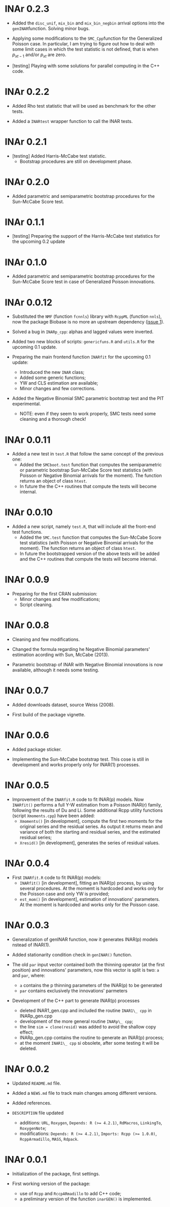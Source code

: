 # INAr 0.2.3

* Added  the `disc_unif`, `mix_bin` and `mix_bin_negbin` arrival options into the `genINAR`function. Solving minor bugs.

* Applying some modifications to the `SMC_Cpp`function for the Generalized Poisson case. In particular, I am trying to figure out how to deal with some limit cases in which the test statistic is not defined, that is when $p_{x{t}-1}$ and/or $p_{x{t}}$ are zero.

* [testing] Playing with some solutions for parallel computing in the C++ code.


# INAr 0.2.2

* Added Rho test statistic that will be used as benchmark for the other tests.

* Added a `INARtest` wrapper function to call the INAR tests.


# INAr 0.2.1

* [testing] Added Harris-McCabe test statistic.
    * Bootstrap procedures are still on development phase.


# INAr 0.2.0

* Added parametric and semiparametric bootstrap procedures for the Sun-McCabe Score test.


# INAr 0.1.1

* [testing] Preparing the support of the Harris-McCabe test statistics for the upcoming 0.2 update


# INAr 0.1.0

* Added parametric and semiparametric bootstrap procedures for the Sun-McCabe Score test in case of Generalized Poisson innovations.


# INAr 0.0.12

* Substituted the `NMF` (function `fcnnls`) library with `RcppML` (function `nnls`), now the package Biobase is no more an upstream dependency ([issue 1](https://github.com/blog-neas/INAr/issues/1)).

* Solved a bug in `INARp_cpp`: alphas and lagged values were inverted.

* Added two new blocks of scripts: `genericfuns.R` and `utils.R` for the upcoming 0.1 update.

* Preparing the main frontend function `INARfit` for the upcoming 0.1 update:
  * Introduced the new `INAR` class;
  * Added some generic functions;
  * YW and CLS estimation are available;
  * Minor changes and few corrections.

* Added the Negative Binomial SMC parametric bootstrap test and the PIT experimental.
  * NOTE: even if they seem to work properly, SMC tests need some cleaning and a thorough check!


# INAr 0.0.11

* Added a new test in `test.R` that follow the same concept of the previous one:
    * Added the `SMCboot.test` function that computes the semiparametric or parametric bootstrap Sun-McCabe Score test statistics (with Poisson or Negative Binomial arrivals for the moment). The function returns an object of class `htest`.
    * In future the the C++ routines that compute the tests will become internal.


# INAr 0.0.10

* Added a new script, namely `test.R`, that will include all the front-end test functions.
    * Added the `SMC.test` function that computes the Sun-McCabe Score test statistics (with Poisson or Negative Binomial arrivals for the moment). The function returns an object of class `htest`.
    * In future the bootstrapped version of the above tests will be added and the C++ routines that compute the tests will become internal.


# INAr 0.0.9

* Preparing for the first CRAN submission:
    * Minor changes and few modifications;
    * Script cleaning.


# INAr 0.0.8

* Cleaning and few modifications.

* Changed the formula regarding he Negative Binomial parameters' estimation acording with Sun, McCabe (2013).

* Parametric bootstrap of INAR with Negative Binomial innovations is now available, although it needs some testing.


# INAr 0.0.7

* Added downloads dataset, source Weiss (2008).

* First build of the package vignette. 


# INAr 0.0.6

* Added package sticker.

* Implementing the Sun-McCabe bootstrap test. This cose is still in development and works properly only for INAR(1) processes. 


# INAr 0.0.5

* Improvement of the `INARfit.R` code to fit INAR(p) models. Now `INARfit()` performs a full Y-W estimation from a Poisson INAR(r) family, following the results of Du and Li. Some additional Rcpp utility functions (script `Xmoments.cpp`) have been added:
    * `Xmoments()` [in development], compute the first two moments for the original series and the residual series. As output it returns mean and variance of both the starting and residual series, and the estimated residual series;
    * `Xresid()` [in development], generates the series of residual values.


# INAr 0.0.4

* First `INARfit.R` code to fit INAR(p) models:
    * `INARfit()` [in development], fitting an INAR(p) process, by using several procedures. At the momemt is hardcoded and works only for the Poisson case and only YW is provided;
    * `est_mom()` [in development], estimation of innovations' parameters. At the momemt is hardcoded and works only for the Poisson case.


# INAr 0.0.3

* Generalization of genINAR function, now it generates INAR(p) models nstead of INAR(1).

* Added stationarity condition check in `genINAR()` function.

* The old `par` input vector contained both the thinning operator (at the first position) and innovations' parameters, now this vector is split is two: `a` and `par`, where:
    * `a` contains the p thinning parameters of the INAR(p) to be generated
    * `par` contains exclusively the innovations' parmeters

* Development of the C++ part to generate INAR(p) processes
    * deleted INAR1\_gen.cpp and included the routine `INAR1\_ cpp` in  INARp\_gen.cpp
    * development of the more general routine `INARp\_ cpp`; 
    * the line `sim = clone(resid)` was added to avoid the shallow copy effect;
    * INARp_gen.cpp contains the routine to generate an INAR(p) process;
    * at the moment `INAR1\_ cpp` si obsolete, after some testing it will be deleted.
 

# INAr 0.0.2

* Updated `README.md` file.

* Added a `NEWS.md` file to track main changes among different versions.

* Added references.

* `DESCRIPTION` file updated
    * additions: `URL`, `Roxygen`, `Depends: R (>= 4.2.1)`, `RdMacros`, `LinkingTo`, `RoxygenNote`;
    * modifications: `Depends: R (>= 4.2.1)`, `Imports: Rcpp (>= 1.0.0)`, `RcppArmadillo`, `MASS`, `Rdpack`.


# INAr 0.0.1

* Initialization of the package, first settings.

* First working version of the package:
    * use of `Rcpp` and `RccpARmadillo` to add C++ code;
    * a preliminary version of the function `inarGEN()` is implemented.
